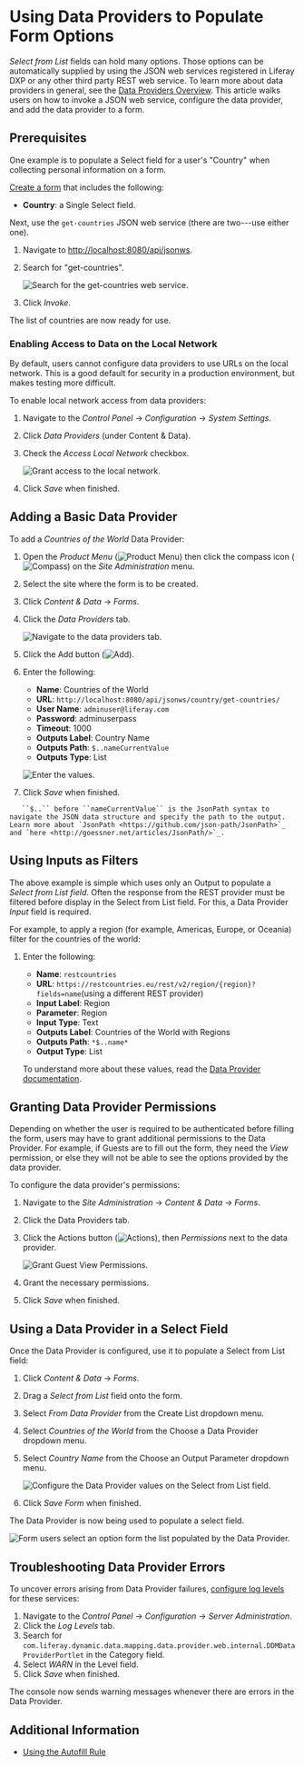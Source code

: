 # Using Data Providers to Populate Form Options

_Select from List_ fields can hold many options. Those options can be automatically supplied by using the JSON web services registered in Liferay DXP or any other third party REST web service. To learn more about data providers in general, see the [Data Providers Overview](./data-providers-overview.md). This article walks users on how to invoke a JSON web service, configure the data provider, and add the data provider to a form.

## Prerequisites

One example is to populate a Select field for a user's "Country" when collecting personal information on a form.

[Create a form](../creating-and-managing-forms/creating-forms.md) that includes the following:

* **Country**: a Single Select field.

Next, use the `get-countries` JSON web service (there are two---use either one).

1. Navigate to [http://localhost:8080/api/jsonws](http://localhost:8080/api/jsonws).
1. Search for "get-countries".

    ![Search for the get-countries web service.](./using-data-providers-to-populate-form-options/images/01.png)

1. Click _Invoke_.

The list of countries are now ready for use.

### Enabling Access to Data on the Local Network

By default, users cannot configure data providers to use URLs on the local network. This is a good default for security in a production environment, but makes testing more difficult.

To enable local network access from data providers:

1. Navigate to the _Control Panel_ &rarr; _Configuration_ &rarr; _System Settings_.
1. Click _Data Providers_ (under Content & Data).
1. Check the _Access Local Network_ checkbox.

    ![Grant access to the local network.](./using-data-providers-to-populate-form-options/images/02.png)

1. Click _Save_ when finished.

## Adding a Basic Data Provider

To add a _Countries of the World_ Data Provider:

1. Open the _Product Menu_ (![Product Menu](../../../images/icon-product-menu.png)) then click the compass icon (![Compass](../../../images/icon-compass.png)) on the _Site Administration_ menu.
1. Select the site where the form is to be created.
1. Click _Content & Data_ &rarr; _Forms_.
1. Click the _Data Providers_ tab.

    ![Navigate to the data providers tab.](./using-data-providers-to-populate-form-options/images/03.png)

1. Click the Add button (![Add](../../../images/icon-add.png)).
1. Enter the following:

    * **Name**: Countries of the World
    * **URL**: `http://localhost:8080/api/jsonws/country/get-countries/`
    * **User Name**: `adminuser@liferay.com`
    * **Password**: adminuserpass
    * **Timeout**: 1000
    * **Outputs Label**: Country Name
    * **Outputs Path**: `$..nameCurrentValue`
    * **Outputs Type**: List

    ![Enter the values.](./using-data-providers-to-populate-form-options/images/04.png)

1. Click _Save_ when finished.

```note::
   ``$..`` before ``nameCurrentValue`` is the JsonPath syntax to navigate the JSON data structure and specify the path to the output. Learn more about `JsonPath <https://github.com/json-path/JsonPath>`_ and `here <http://goessner.net/articles/JsonPath/>`_.
```

## Using Inputs as Filters

The above example is simple which uses only an Output to populate a _Select from List field_. Often the response from the REST provider must be filtered before display in the Select from List field. For this, a Data Provider _Input_ field is required.

For example, to apply a region (for example, Americas, Europe, or Oceania) filter for the countries of the world:

1. Enter the following:
   * **Name**: `restcountries`
   * **URL**: `https://restcountries.eu/rest/v2/region/{region}?fields=name`(using a different REST provider)
   * **Input Label**: Region
   * **Parameter**: Region
   * **Input Type**: Text
   * **Outputs Label**: Countries of the World with Regions
   * **Outputs Path**: `*$..name*`
   * **Output Type**: List

    To understand more about these values, read the [Data Provider documentation](./data-providers-overview.md).

## Granting Data Provider Permissions

Depending on whether the user is required to be authenticated before filling the form, users may have to grant additional permissions to the Data Provider. For example, if Guests are to fill out the form, they need the _View_ permission, or else they will not be able to see the options provided by the data provider.

To configure the data provider's permissions:

1. Navigate to the _Site Administration_ &rarr; _Content & Data_ &rarr; _Forms_.
1. Click the Data Providers tab.
1. Click the Actions button (![Actions](../../../images/icon-actions.png)), then _Permissions_ next to the data provider.

    ![Grant Guest View Permissions.](./using-data-providers-to-populate-form-options/images/06.png)

1. Grant the necessary permissions.
1. Click _Save_ when finished.

## Using a Data Provider in a Select Field

Once the Data Provider is configured, use it to populate a Select from List field:

1. Click _Content & Data_ &rarr; _Forms_.
1. Drag a _Select from List_ field onto the form.
1. Select _From Data Provider_ from the Create List dropdown menu.
1. Select _Countries of the World_ from the Choose a Data Provider dropdown menu.
1. Select _Country Name_ from the Choose an Output Parameter dropdown menu.

    ![Configure the Data Provider values on the Select from List field.](./using-data-providers-to-populate-form-options/images/05.png)

1. Click _Save Form_ when finished.

The Data Provider is now being used to populate a select field.

![Form users select an option form the list populated by the Data Provider.](./using-data-providers-to-populate-form-options/images/07.png)

## Troubleshooting Data Provider Errors

To uncover errors arising from Data Provider failures, [configure log levels](../../../system-administration/using-the-server-administration-panel/configuring-logging.md) for these services:

1. Navigate to the _Control Panel_ &rarr; _Configuration_ &rarr; _Server Administration_.
1. Click the _Log Levels_ tab.
1. Search for `com.liferay.dynamic.data.mapping.data.provider.web.internal.DDMDataProviderPortlet` in the Category field.
1. Select _WARN_ in the Level field.
1. Click _Save_ when finished.

The console now sends warning messages whenever there are errors in the Data Provider.

## Additional Information

* [Using the Autofill Rule](../form-rules/using-the-autofill-rule.md)
